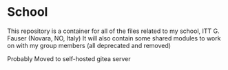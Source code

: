 # School

This repository is a container for all of the files related to my school, ITT G. Fauser (Novara, NO, Italy)
It will also contain some shared modules to work on with my group members (all deprecated and removed)

Probably Moved to self-hosted gitea server
